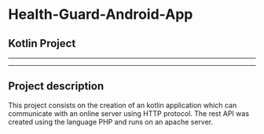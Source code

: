 # Health-Guard-Android-App
## Kotlin Project

-------------------------------
-------------------------------

## Project description

This project consists on the creation of an kotlin application which can communicate with an online server using HTTP protocol.
The rest API was created using the language PHP and runs on an apache server.

